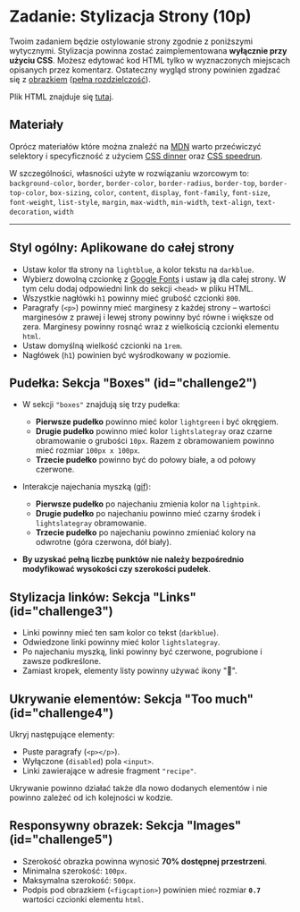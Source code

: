 # Zadanie: Stylizacja Strony (10p)

Twoim zadaniem będzie ostylowanie strony zgodnie z poniższymi wytycznymi. Stylizacja powinna zostać zaimplementowana **wyłącznie przy użyciu CSS**. Możesz edytować kod HTML tylko w wyznaczonych miejscach opisanych przez komentarz. Ostateczny wygląd strony powinien zgadzać się z [obrazkiem](./sol.png) ([pełna rozdzielczość](./blog_fullres.png)).

Plik HTML znajduje się [tutaj](https://github.com/Arsenicro/uwr-frontend/blob/main/L02/Lab/challenges.html).

## Materiały

Oprócz materiałów które można znaleźć na [MDN](https://developer.mozilla.org/en-US/docs/Web/CSS) warto przećwiczyć selektory i specyficzność z użyciem [CSS dinner](https://flukeout.github.io/) oraz [CSS speedrun](https://css-speedrun.netlify.app/).

W szczególności, własności użyte w rozwiązaniu wzorcowym to: `background-color`, `border`, `border-color`, `border-radius`, `border-top`, `border-top-color`, `box-sizing`, `color`, `content`, `display`, `font-family`, `font-size`, `font-weight`, `list-style`, `margin`, `max-width`, `min-width`, `text-align`, `text-decoration`, `width`

---

## **Styl ogólny**: Aplikowane do całej strony

- Ustaw kolor tła strony na `lightblue`, a kolor tekstu na `darkblue`.
- Wybierz dowolną czcionkę z [Google Fonts](https://fonts.google.com/) i ustaw ją dla całej strony. W tym celu dodaj odpowiedni link do sekcji `<head>` w pliku HTML.
- Wszystkie nagłówki `h1` powinny mieć grubość czcionki `800`.
- Paragrafy (`<p>`) powinny mieć marginesy z każdej strony – wartości marginesów z prawej i lewej strony powinny być równe i większe od zera. Marginesy powinny rosnąć wraz z wielkością czcionki elementu `html`.
- Ustaw domyślną wielkość czcionki na `1rem`.
- Nagłówek (`h1`) powinien być wyśrodkowany w poziomie.

## **Pudełka**: Sekcja "Boxes" (id="challenge2")

- W sekcji `"boxes"` znajdują się trzy pudełka:

  - **Pierwsze pudełko** powinno mieć kolor `lightgreen` i być okręgiem.
  - **Drugie pudełko** powinno mieć kolor `lightslategray` oraz czarne obramowanie o grubości `10px`. Razem z obramowaniem powinno mieć rozmiar `100px x 100px`.
  - **Trzecie pudełko** powinno być do połowy białe, a od połowy czerwone.

- Interakcje najechania myszką ([gif](./hover.gif)):

  - **Pierwsze pudełko** po najechaniu zmienia kolor na `lightpink`.
  - **Drugie pudełko** po najechaniu powinno mieć czarny środek i `lightslategray` obramowanie.
  - **Trzecie pudełko** po najechaniu powinno zmieniać kolory na odwrotne (góra czerwona, dół biały).

- **By uzyskać pełną liczbę punktów nie należy bezpośrednio modyfikować wysokości czy szerokości pudełek**.

## **Stylizacja linków**: Sekcja "Links" (id="challenge3")

- Linki powinny mieć ten sam kolor co tekst (`darkblue`).
- Odwiedzone linki powinny mieć kolor `lightslategray`.
- Po najechaniu myszką, linki powinny być czerwone, pogrubione i zawsze podkreślone.
- Zamiast kropek, elementy listy powinny używać ikony "🍔".

## **Ukrywanie elementów**: Sekcja "Too much" (id="challenge4")

Ukryj następujące elementy:

- Puste paragrafy (`<p></p>`).
- Wyłączone (`disabled`) pola `<input>`.
- Linki zawierające w adresie fragment `"recipe"`.

Ukrywanie powinno działać także dla nowo dodanych elementów i nie powinno zależeć od ich kolejności w kodzie.

## **Responsywny obrazek**: Sekcja "Images" (id="challenge5")

- Szerokość obrazka powinna wynosić **70% dostępnej przestrzeni**.
- Minimalna szerokość: `100px`.
- Maksymalna szerokość: `500px`.
- Podpis pod obrazkiem (`<figcaption>`) powinien mieć rozmiar **`0.7`** wartości czcionki elementu `html`.
